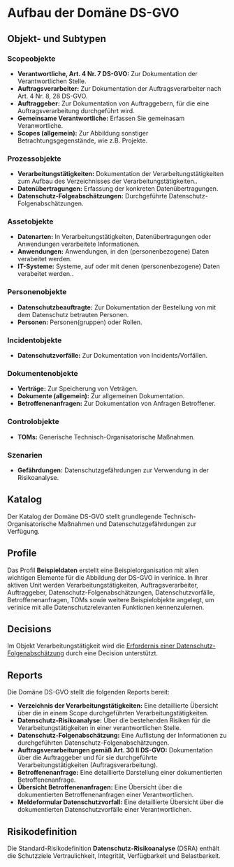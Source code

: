 <!-- © 2024 The Project Contributors - see AUTHORS.txt -->
# Aufbau der Domäne DS-GVO

## Objekt- und Subtypen

### Scopeobjekte

- **Verantwortliche, Art. 4 Nr. 7 DS-GVO:** Zur Dokumentation der Verantwortlichen Stelle.
- **Auftragsverarbeiter:** Zur Dokumentation der Auftragsverarbeiter nach Art. 4 Nr. 8, 28 DS-GVO.
- **Auftraggeber:** Zur Dokumentation von Auftraggebern, für die eine Auftragsverarbeitung durchgeführt wird.
- **Gemeinsame Verantwortliche:** Erfassen Sie gemeinasam Veranwortliche.
- **Scopes (allgemein):** Zur Abbildung sonstiger Betrachtungsgegenstände, wie z.B. Projekte.

### Prozessobjekte

- **Verarbeitungstätigkeiten:** Dokumentation der Verarbeitungstätigkeiten zum Aufbau des Verzeichnisses der Verarbeitungstätigkeiten..
- **Datenübertragungen:** Erfassung der konkreten Datenübertragungen.
- **Datenschutz-Folgeabschätzungen:** Durchgeführte Datenschutz-Folgenabschätzungen.

### Assetobjekte

- **Datenarten:** In Verarbeitungstätigkeiten, Datenübertragungen oder Anwendungen verarbeitete Informationen.
- **Anwendungen:** Anwendungen, in den (personenbezogene) Daten verabeitet werden.
- **IT-Systeme:** Systeme, auf oder mit denen (personenbezogene) Daten verabeitet werden..

### Personenobjekte

- **Datenschutzbeauftragte:** Zur Dokumentation der Bestellung von mit dem Datenschutz betrauten Personen.
- **Personen:** Personen(gruppen) oder Rollen.

### Incidentobjekte

- **Datenschutzvorfälle:** Zur Dokumentation von Incidents/Vorfällen.

### Dokumentenobjekte

- **Verträge:** Zur Speicherung von Veträgen.
- **Dokumente (allgemein):** Zur allgemeinen Dokumentation.
- **Betroffenenanfragen:** Zur Dokumentation von Anfragen Betroffener.

### Controlobjekte

- **TOMs:** Generische Technisch-Organisatorische Maßnahmen.

### Szenarien

- **Gefährdungen:** Datenschutzgefährdungen zur Verwendung in der Risikoanalyse.

## Katalog

Der Katalog der Domäne DS-GVO stellt grundlegende Technisch-Organisatorische Maßnahmen und Datenschutzgefährdungen zur Verfügung.

## Profile

Das Profil **Beispieldaten** erstellt eine Beispielorganisation mit allen wichtigen Elemente für die Abbildung der DS-GVO in verinice. In Ihrer aktiven Unit werden Verarbeitungstätigkeiten, Auftragsverarbeiter, Auftraggeber, Datenschutz-Folgenabschätzungen, Datenschutzvorfälle, Betroffenenanfragen, TOMs sowie weitere Beispielobjekte angelegt, um verinice mit alle Datenschutzrelevanten Funktionen kennenzulernen.

## Decisions

Im Objekt Verarbeitungstätigkeit wird die [Erfordernis einer Datenschutz-Folgenabschätzung](./data-processing#datenschutz-folgenabschätzung-dsfa-erforderlich) durch eine Decision unterstützt.

## Reports

Die Domäne DS-GVO stellt die folgenden Reports bereit:

- **Verzeichnis der Verarbeitungstätigkeiten:** Eine detaillierte Übersicht über die in einem Scope durchgeführten Verarbeitungstätigkeiten.
- **Datenschutz-Risikoanalyse:** Über die bestehenden Risiken für die Verarbeitungstätigkeiten in einer verantwortlichen Stelle.
- **Datenschutz-Folgenabschätzung:** Eine Auflistung der Informationen zu durchgeführten Datenschutz-Folgenabschätzungen.
- **Auftragsverarbeitungen gemäß Art. 30 II DS-GVO:** Dokumentation über die Auftraggeber und für sie durchgeführte Verarbeitungstätigkeiten (Auftragsverarbeitung).
- **Betroffenenanfrage:** Eine detaillierte Darstellung einer dokumentierten Betroffenenanfrage.
- **Übersicht Betroffenenanfragen:** Eine Übersicht über die dokumentierten Betroffenenanfragen einer Verantwortlichen.
- **Meldeformular Datenschutzvorfall:** Eine detaillierte Übersicht über die dokumentierten Datenschutzvorfälle einer Verantwortlichen.

## Risikodefinition

Die Standard-Risikodefinition **Datenschutz-Risikoanalyse** (DSRA) enthält die Schutzziele Vertraulichkeit, Integrität, Verfügbarkeit und Belastbarkeit.
